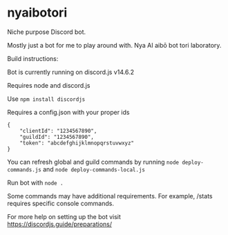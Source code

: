 # nyaibotori
Niche purpose Discord bot.

Mostly just a bot for me to play around with.
Nya AI aibō bot tori laboratory.

Build instructions:

Bot is currently running on discord.js v14.6.2

Requires node and discord.js

Use `npm install discordjs`

Requires a config.json with your proper ids 
```
{
	"clientId": "1234567890",
	"guildId": "1234567890",
	"token": "abcdefghijklmnopqrstuvwxyz"
}
```

You can refresh global and guild commands by running `node deploy-commands.js` and `node deploy-commands-local.js`

Run bot with `node .`

Some commands may have additional requirements. For example, /stats requires specific console commands.

For more help on setting up the bot visit https://discordjs.guide/preparations/
